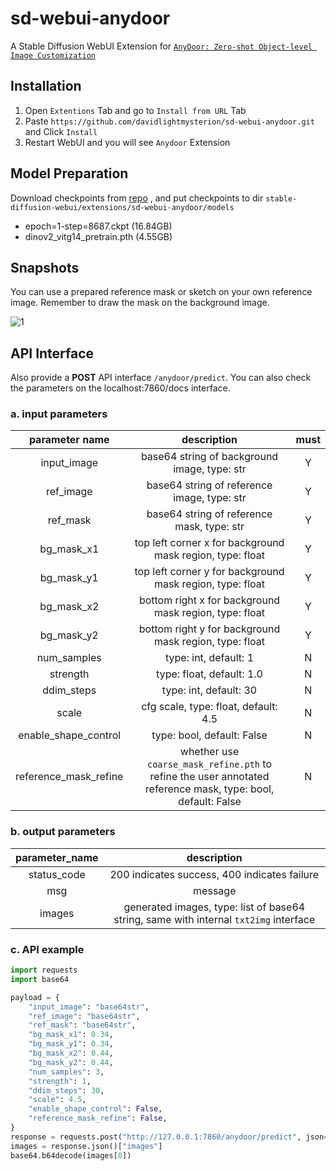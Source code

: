 # sd-webui-anydoor

A Stable Diffusion WebUI Extension for [`AnyDoor: Zero-shot Object-level Image Customization`](https://github.com/ali-vilab/AnyDoor?tab=readme-ov-file) 

## Installation

1. Open `Extentions` Tab and go to `Install from URL` Tab
2. Paste `https://github.com/davidlightmysterion/sd-webui-anydoor.git` and Click `Install`
3. Restart WebUI and you will see `Anydoor` Extension

## Model Preparation

Download checkpoints from [repo](https://github.com/ali-vilab/AnyDoor?tab=readme-ov-file) , and put checkpoints to dir `stable-diffusion-webui/extensions/sd-webui-anydoor/models`

- epoch=1-step=8687.ckpt (16.84GB)
- dinov2_vitg14_pretrain.pth (4.55GB)

## Snapshots

You can use a prepared reference mask or sketch on your own reference image. Remember to draw the mask on the background image.

![1](./assets/1.png)

## API Interface

Also provide a **POST** API interface `/anydoor/predict`. You can also check the parameters on the localhost:7860/docs interface.

### a. input parameters

|    parameter name    |                                                 description                                                  | must |
|:--------------------:|:------------------------------------------------------------------------------------------------------------:|:----:|
|     input_image      |                                 base64 string of background image, type: str                                 |  Y   |
|      ref_image       |                                 base64 string of reference image, type: str                                  |  Y   |
|       ref_mask       |                                  base64 string of reference mask, type: str                                  |  Y   |
|      bg_mask_x1      |                          top left corner x for background mask region, type: float                           |  Y   |
|      bg_mask_y1      |                          top left corner y for background mask region, type: float                           |  Y   |
|      bg_mask_x2      |                            bottom right x for background mask region, type: float                            |  Y   |
|      bg_mask_y2      |                            bottom right y for background mask region, type: float                            |  Y   |
|     num_samples      |                                            type: int, default: 1                                             |  N   |
|       strength       |                                          type: float, default: 1.0                                           |  N   |
|      ddim_steps      |                                            type: int, default: 30                                            |  N   |
|        scale         |                                     cfg scale, type: float, default: 4.5                                     |  N   |
| enable_shape_control |                                          type: bool, default: False                                          |  N   |
| reference_mask_refine | whether use `coarse_mask_refine.pth` to refine the user annotated reference mask, type: bool, default: False |  N   |

### b. output parameters

| parameter_name |                                      description                                      |
|:--------------:|:-------------------------------------------------------------------------------------:|
|  status_code   |                     200 indicates success, 400 indicates failure                      |
|      msg       |                                        message                                        |
|     images     | generated images, type: list of base64 string, same with internal `txt2img` interface |

### c. API example

```python
import requests
import base64

payload = {
    "input_image": "base64str",
    "ref_image": "base64str",
    "ref_mask": "base64str",
    "bg_mask_x1": 0.34,
    "bg_mask_y1": 0.34,
    "bg_mask_x2": 0.44,
    "bg_mask_y2": 0.44,
    "num_samples": 3,
    "strength": 1,
    "ddim_steps": 30,
    "scale": 4.5,
    "enable_shape_control": False,
    "reference_mask_refine": False,
}
response = requests.post("http://127.0.0.1:7860/anydoor/predict", json=payload)
images = response.json()["images"]
base64.b64decode(images[0])
```

